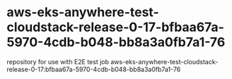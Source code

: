 # aws-eks-anywhere-test-cloudstack-release-0-17-bfbaa67a-5970-4cdb-b048-bb8a3a0fb7a1-76
repository for use with E2E test job aws-eks-anywhere-test-cloudstack-release-0-17:bfbaa67a-5970-4cdb-b048-bb8a3a0fb7a1-76
